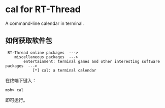 # cal for RT-Thread
A command-line calendar in terminal.



## 如何获取软件包

```
 RT-Thread online packages  --->
    miscellaneous packages  --->
        entertainment: terminal games and other interesting software packages  --->
            [*] cal: a terminal calendar
```

在终端下键入：

```shell
msh> cal
```

即可运行。